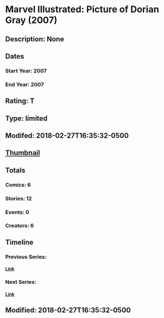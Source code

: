 # Marvel Illustrated: Picture of Dorian Gray (2007)
## Description: None
## Dates
### Start Year: 2007
### End Year: 2007
## Rating: T
## Type: limited
## Modifed: 2018-02-27T16:35:32-0500
## [Thumbnail](http://i.annihil.us/u/prod/marvel/i/mg/c/70/5a95ceed125b7.jpg)
## Totals
### Comics: 6
### Stories: 12
### Events: 0
### Creators: 6
## Timeline
### Previous Series: 
#### [Link]()
### Next Series: 
#### [Link]()
## Modified: 2018-02-27T16:35:32-0500